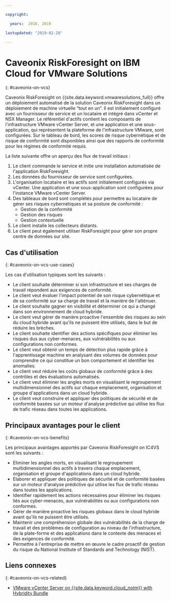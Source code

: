 ```yaml
---

copyright:

  years:  2016, 2019

lastupdated: "2019-02-28"

---
```


# Caveonix RiskForesight on IBM Cloud for VMware Solutions
{: #caveonix-on-vcs}

Caveonix RiskForesight on {{site.data.keyword.vmwaresolutions_full}} offre un déploiement automatisé de la solution Caveonix RiskForesight dans un déploiement de machine virtuelle “tout en un”. Il est initialement configuré avec un fournisseur de service et un locataire et intégré dans vCenter et NSX Manager. Le référentiel d'actifs contient les composants de l'infrastructure VMware vCenter Server, et une application et une sous-application, qui représentent la plateforme de l'infrastructure VMware, sont configurées. Sur le tableau de bord, les scores de risque cybernétique et de risque de conformité sont disponibles ainsi que des rapports de conformité pour les régimes de conformité requis.

La liste suivante offre un aperçu des flux de travail initiaux :
1.	Le client commande le service et initie une installation automatisée de l'application RiskForesight.
2.	Les données du fournisseur de service sont configurées.
3.	L'organisation locataire et les actifs sont initialement configurés via vCenter. Une application et une sous-application sont configurées pour l'instance VMware vCenter Server.
4.	Des tableaux de bord sont complétés pour permettre au locataire de gérer ses risques cybernétiques et sa posture de conformité :
    - Gestion de la conformité
    - Gestion des risques
    - Gestion contextuelle
5.	Le client installe les collecteurs distants.
6.	Le client peut également utiliser RiskForesight pour gérer son propre centre de données sur site.


## Cas d'utilisation
{: #caveonix-on-vcs-use-cases}

Les cas d'utilisation typiques sont les suivants :
- Le client souhaite déterminer si son infrastructure et ses charges de travail répondent aux exigences de conformité.
-	Le client veut évaluer l'impact potentiel de son risque cybernétique et de sa conformité sur sa charge de travail et la manière de l'atténuer.
-	Le client souhaite gagner en visibilité et déterminer ce qui a changé dans son environnement de cloud hybride.
-	Le client veut gérer de manière proactive l'ensemble des risques au sein du cloud hybride avant qu'ils ne puissent être utilisés, dans le but de réduire les brèches.
-	Le client souhaite identifier des actions spécifiques pour éliminer les risques dus aux cyber-menaces, aux vulnérabilités ou aux configurations non conformes.
-	Le client veut obtenir un temps de détection plus rapide grâce à l'apprentissage machine en analysant des volumes de données pour comprendre ce qui constitue un bon comportement et identifier les anomalies.
-	Le client veut réduire les coûts globaux de conformité grâce à des contrôles et des évaluations automatisés.
-	Le client veut éliminer les angles morts en visualisant le regroupement multidimensionnel des actifs sur chaque emplacement, organisation et groupe d'applications dans un cloud hybride.
-	Le client veut construire et appliquer des politiques de sécurité et de conformité basées sur un moteur d'analyse prédictive qui utilise les flux de trafic réseau dans toutes les applications.

## Principaux avantages pour le client
{: #caveonix-on-vcs-benefits}

Les principaux avantages apportés par Caveonix RiskForesight on IC4VS sont les suivants :
-	Eliminer les angles morts, en visualisant le regroupement multidimensionnel des actifs à travers chaque emplacement, organisation et groupe d'applications dans un cloud hybride.
-	Elaborer et appliquer des politiques de sécurité et de conformité basées sur un moteur d'analyse prédictive qui utilise les flux de trafic réseau dans toutes les applications.
-	Identifier rapidement les actions nécessaires pour éliminer les risques liés aux cyber-menaces, aux vulnérabilités ou aux configurations non conformes.
-	Gérer de manière proactive les risques globaux dans le cloud hybride avant qu'ils ne puissent être utilisés.
-	Maintenir une compréhension globale des vulnérabilités de la charge de travail et des problèmes de configuration au niveau de l'infrastructure, de la plate-forme et des applications dans le contexte des menaces et des exigences de conformité.
-	Permettre à l'entreprise de mettre en œuvre le cadre proactif de gestion du risque du National Institute of Standards and Technology (NIST).

## Liens connexes
{: #caveonix-on-vcs-related}

*   [VMware vCenter Server on {{site.data.keyword.cloud_notm}} with Hybridity Bundle](/docs/services/vmwaresolutions/archiref/vcs?topic=vmware-solutions-vcs-hybridity-intro)
